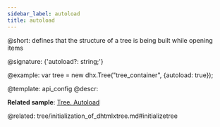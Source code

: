 ```yaml
---
sidebar_label: autoload
title: autoload
---          
```


@short: defines that the structure of a tree is being built while opening items

@signature: {'autoload?: string;'}

@example: 
var tree = new dhx.Tree("tree_container", {autoload: true});


@template:	api_config
@descr: 

**Related sample**: [Tree. Autoload](https://snippet.dhtmlx.com/ahrblf1m)

@related: tree/initialization_of_dhtmlxtree.md#initializetree